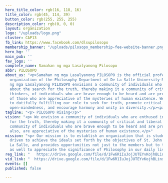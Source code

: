 ```yaml
---
hero_title_color: rgb(16, 118, 16)
title_color: rgb(45, 114, 39)
button_color: rgb(255, 255, 255)
description_color: rgb(0, 0, 0)
layout: organization
logo: "/uploads/logo.png"
cluster: CAP13
fb_link: https://www.facebook.com/dlsupilosopo
membership_banner: "/uploads/pilosopo_membership-fee-website-banner.png"
hero_bg: ''
main_pub: ''
fav_logo: ''
complete_name: Samahan ng mga Lasalyanong Pilosopo
abbr: PILOSOPO
about_us: "<p>Samahan ng mga Lasalyanong PILOSOPO is the official professional student
  organization of the Philosophy Department of De La Salle University-Manila.</p><p>Samahan
  ng mga Lasalyanong PILOSOPO envisions a community of individuals who are enthused
  about the search for the truth, thereby making it a community of critical and liberal
  thinkers, of individuals who are brave enough to be heard and are pro-active, and
  of those who are appreciative of the mysteries of human existence. We are devoted
  to dutifully fulfilling our role to seek for truth, promote critical thinking and
  open-mindedness, and encourage harmony and unity in diversity.</p><p><br></p>"
tagline: "<p> PILOSOPO Rising</p>"
vision: "<p> We envision a community of individuals who are enthused in the search
  for the truth, thereby making it a community of critical and liberal thinkers, a
  community of individuals who are brave enough to be heard and are pro-active, and
  also, are appreciative of the mysteries of human existence.</p>"
mission: "<p> Our mission is to establish an organization that is student-friendly,
  driven to achieve the ideals set forth by the objectives of St. John Baptist De
  La Salle, and provides opportunities not just to the members but to the whole community
  as well to appreciate the significance of Philosophy in our daily lives.</p>"
reg_link: "   https://drive.google.com/file/d/1Fw6R1IuJojJUTEYvKojhBLinxem2t7om/view?usp=sharing"
vid_link: "  https://drive.google.com/file/d/1Fw6R1IuJojJUTEYvKojhBLinxem2t7om/view?usp=sharing "
events: []
published: false

---
```


